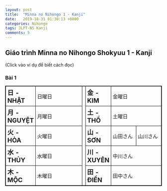 ```yaml
---
layout: post
title:  "Minna no Nihongo 1 - Kanji"
date:   2019-10-31 01:30:13 +0800
categories: Nihongo
tags: JLPT-N5 Kanji
comments: 5
---
```

<html>
<head>
<style>
table, th, td {
  border: 1px solid black;  
}
th, td {
  padding: 5px;
  text-align: left;    
}
</style>
</head>
<body>

<h2>Giáo trình Minna no Nihongo Shokyuu 1 - Kanji</h2>
<p>(Click vào ví dụ để biết cách đọc)</p>

<h3>Bài 1</h3>
<table id="table-01" style="width:100%">
  <tr>
    <th style="font-size:20px;">日 - NHẬT</th>
    <td style="width:50%" onclick="flip_words(0, 1, '日曜日', 'にちようび')">日曜日</td>
    <th rowspan="5"></th>
    <th  style="font-size:20px;">金 - KIM</th>
    <td colspan="2" style="width:50%" onclick="flip_words(0, 4, '金曜日', 'きんようび')">金曜日</td>
  </tr>
  <tr>
    <th style="font-size:20px;">月 - NGUYỆT</th>
    <td onclick="flip_words(1, 1, '月曜日', 'げつようび')">月曜日</td>
    <th style="font-size:20px;">土 - THỔ</th>
    <td colspan="2" onclick="flip_words(1, 3, '土曜日', 'どようび')">土曜日</td>
  </tr>
  <tr>
    <th style="font-size:20px;">火 - HỎA</th>
    <td onclick="flip_words(2, 1, '火曜日', 'かようび')">火曜日</td>
    <th style="font-size:20px;">山 - SƠN</th>
    <td style="width:25%" onclick="flip_words(2, 3, '山田さん', 'やまださん')">山田さん</td>
    <td onclick="flip_words(2, 4, '山川さん', 'やまがわさん')">山川さん</td>
  </tr>
  <tr>
    <th style="font-size:20px;">水 - THỦY</th>
    <td onclick="flip_words(3, 1, '水曜日', 'すいようび')">水曜日</td>
    <th style="font-size:20px;">川 - XUYÊN</th>
    <td colspan="2" onclick="flip_words(3, 3, '中川さん', 'なかがわさん')">中川さん</td>
  </tr>
  <tr>
    <th style="font-size:20px;">木 - MỘC</th>
    <td onclick="flip_words(4, 1, '木曜日', 'もくようび')">木曜日</td>
    <th style="font-size:20px;">田 - ĐIỀN</th>
    <td colspan="2" onclick="flip_words(4, 3, '田中さん', 'たなかさん')">田中さん</td>
  </tr>
</table>

<script>
function flip_words(pos_row, pos_col, word1, word2) {
    var current_row = document.getElementById("table-01").rows[pos_row].cells;
    if (current_row[pos_col].innerHTML == word1){
        current_row[pos_col].innerHTML = word2;
    }
    else
    {
        current_row[pos_col].innerHTML = word1;
    }
}
</script>
</body>
</html>
